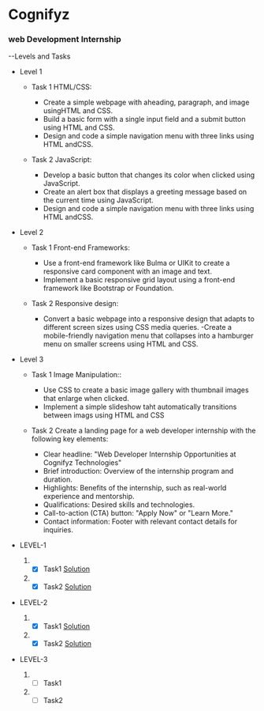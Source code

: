 # Cognifyz

### web Development Internship

--Levels and Tasks


- Level 1
  
  - Task 1 HTML/CSS:
      - Create a simple webpage with aheading, paragraph, and image usingHTML and CSS.
      - Build a basic form with a single input field and a submit button using HTML and CSS.
      - Design and code a simple navigation menu with three links using HTML andCSS.
        
  - Task 2 JavaScript:
      - Develop a basic button that changes its color when clicked using JavaScript.
      - Create an alert box that displays a greeting message based on the current time using JavaScript.
      - Design and code a simple navigation menu with three links using HTML andCSS.

- Level 2
  
  - Task 1 Front-end Frameworks:
      - Use a front-end framework like Bulma or UIKit to create a responsive card component with an image and text.
      - Implement a basic responsive grid layout using a front-end framework like Bootstrap or Foundation.
                
  - Task 2 Responsive design:
      - Convert a basic webpage into a responsive design that adapts to different screen sizes using CSS media queries.
      -Create a mobile-friendly navigation menu that collapses into a hamburger menu on smaller screens using HTML and CSS.

- Level 3
  
  - Task 1 Image Manipulation::
      - Use CSS to create a basic image gallery with thumbnail images that enlarge when clicked.
      - Implement a simple slideshow taht automatically transitions between imags using HTML and CSS
        
  - Task 2 Create a landing page for a web developer internship
with the following key elements:
      - Clear headline: "Web Developer Internship Opportunities at Cognifyz Technologies"
      - Brief introduction: Overview of the internship program and duration.
      - Highlights: Benefits of the internship, such as real-world experience and mentorship.
      - Qualifications: Desired skills and technologies.
      - Call-to-action (CTA) button: "Apply Now" or "Learn More."
      - Contact information: Footer with relevant contact details for inquiries.


- LEVEL-1
  
  1. - [x] Task1   [Solution]()
  2. - [x] Task2   [Solution]()
           
- LEVEL-2
  
  1. - [x] Task1   [Solution]()
  2. - [x] Task2   [Solution]()

- LEVEL-3
  
  1. - [ ] Task1
  2. - [ ] Task2
